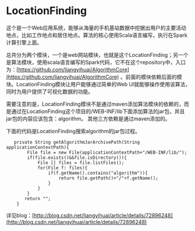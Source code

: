# LocationFinding

这个是一个Web应用系统，能够从海量的手机基站数据中挖据出用户的主要活动地点，比如工作地点和居住地点。算法的核心使用Scala语言编写，执行在Spark计算引擎上面。


总共分为两个模块，一个是web网站模块，也就是这个LocationFinding；另一个是算法模块，使用scala语言编写的Spark代码，它不在这个repository中，入口为：[https://github.com/liangyihuai/AlgorithmCore](https://github.com/liangyihuai/AlgorithmCore)
。前面的模块依赖后面的模块。LocationFinding模块让用户能够通过简单的Web UI就能够操作使用该算法，同时为用户提供了可视化数据的功能。

需要注意的是，LocationFinding模块不是通过maven添加算法模块的依赖的，而是通过在LocationFinding这个项目的/WEB-INF/lib下面添加算法的jar包，并且jar包的内容应该包含：algorithm。
其他三方依赖是通过maven添加的。

下面的代码是LocationFinding搜索algorithm的jar包过程。
```
   private String getAlgorithmJarArchivePath(String applicationContextPath){
        File file = new File(applicationContextPath+"/WEB-INF/lib/");
        if(file.exists()&&file.isDirectory()){
            File [] files = file.listFiles();
            for(File f: files){
                if(f.getName().contains("algorithm")){
                    return file.getPath()+"/"+f.getName();
                }
            }
        }
       return "";
    }
```

详见blog：[http://blog.csdn.net/liangyihuai/article/details/72896248](http://blog.csdn.net/liangyihuai/article/details/72896248)

